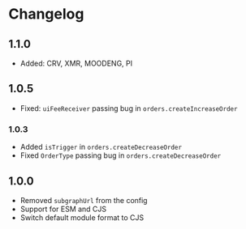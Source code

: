 # Changelog

## 1.1.0

- Added: CRV, XMR, MOODENG, PI

## 1.0.5

- Fixed: `uiFeeReceiver` passing bug in `orders.createIncreaseOrder`

### 1.0.3

- Added `isTrigger` in `orders.createDecreaseOrder`
- Fixed `OrderType` passing bug in `orders.createDecreaseOrder`

## 1.0.0

- Removed `subgraphUrl` from the config
- Support for ESM and CJS
- Switch default module format to CJS
